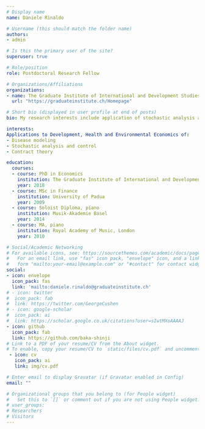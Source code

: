 ```yaml
---
# Display name
name: Daniele Rinaldo

# Username (this should match the folder name)
authors:
- admin

# Is this the primary user of the site?
superuser: true

# Role/position
role: Postdoctoral Research Fellow

# Organizations/Affiliations
organizations:
- name: The Graduate Institute of International and Development Studies
  url: "https://graduateinstitute.ch/Homepage"

# Short bio (displayed in user profile at end of posts)
bio: My research interests include application of stochastic analysis and contract theory to development, health and environmental economics. 

interests:
Applications to Development, Health and Environmental Economics of:
- Disease modeling
- Stochastic analysis and control
- Contract theory

education:
  courses:
  - course: PhD in Economics
    institution: The Graduate Institute of International and Development Studies, Geneva
    year: 2018
  - course: MSc in Finance
    institution: University of Padua
    year: 2009
  - course: Soloist Diploma, piano
    institution: Musik-Akademie Basel
    year: 2014
  - course: MA, piano
    institution: Royal Academy of Music, London
    year: 2010

# Social/Academic Networking
# For available icons, see: https://sourcethemes.com/academic/docs/page-builder/#icons
#   For an email link, use "fas" icon pack, "envelope" icon, and a link in the
#   form "mailto:your-email@example.com" or "#contact" for contact widget.
social:
- icon: envelope
  icon_pack: fas
  link: 'mailto:daniele.rinaldo@graduateinstitute.ch'
# - icon: twitter
#  icon_pack: fab
#  link: https://twitter.com/GeorgeCushen
# - icon: google-scholar
#  icon_pack: ai
#  link: https://scholar.google.co.uk/citations?user=sIwtMXoAAAAJ
- icon: github
  icon_pack: fab
  link: https://github.com/baka-shinji
# Link to a PDF of your resume/CV from the About widget.
# To enable, copy your resume/CV to `static/files/cv.pdf` and uncomment the lines below.
 - icon: cv
   icon_pack: ai
   link: img/cv.pdf

# Enter email to display Gravatar (if Gravatar enabled in Config)
email: ""

# Organizational groups that you belong to (for People widget)
#   Set this to `[]` or comment out if you are not using People widget.
# user_groups:
# Researchers
# Visitors
---
```

